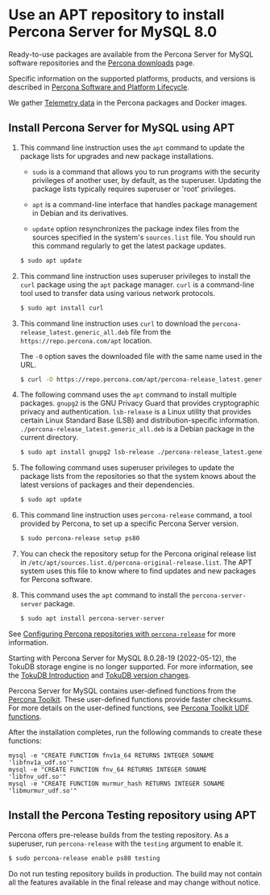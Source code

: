# Use an APT repository to install Percona Server for MySQL 8.0

Ready-to-use packages are available from the Percona Server for MySQL software
repositories and the [Percona downloads](https://www.percona.com/downloads/Percona-Server-8.0/) page.

Specific information on the supported platforms, products, and versions is described in [Percona Software and Platform Lifecycle](https://www.percona.com/services/policies/percona-software-platform-lifecycle#mysql).

We gather [Telemetry data] in the Percona packages and Docker images.

## Install Percona Server for MySQL using APT

1. This command line instruction uses the `apt` command to update the package lists for upgrades and new package installations.

	*	`sudo` is a command that allows you to run programs with the security privileges of another user, by default, as the superuser. Updating the package lists typically requires superuser or 'root' privileges.

	*	`apt` is a command-line interface that handles package management in Debian and its derivatives. 

	* `update` option resynchronizes the package index files from the sources specified in the system's `sources.list` file. You should run this command regularly to get the latest package updates.


	```{.bash data-prompt="$"}
	$ sudo apt update
	```

2. This command line instruction uses superuser privileges to install the `curl` package using the `apt` package manager. `curl` is a command-line tool used to transfer data using various network protocols.

	```{.bash data-prompt="$"}
	$ sudo apt install curl
	```
	
3. This command line instruction uses `curl` to download the `percona-release_latest.generic_all.deb` file from the `https://repo.percona.com/apt` location.

	The `-0` option saves the downloaded file with the same name used in the URL.

	```{.bash data-prompt="$"}
	$ curl -O https://repo.percona.com/apt/percona-release_latest.generic_all.deb
	```

4. The following command uses the `apt` command to install multiple packages. `gnupg2` is the GNU Privacy Guard that provides cryptographic privacy and authentication. `lsb-release` is a Linux utility that provides certain Linux Standard Base (LSB) and distribution-specific information. `./percona-release_latest.generic_all.deb` is a Debian package in the current directory. 


	```{.bash data-prompt="$"}
	$ sudo apt install gnupg2 lsb-release ./percona-release_latest.generic_all.deb
	```
    

5. The following command uses superuser privileges to update the package lists from the repositories so that the system knows about the latest versions of packages and their dependencies.

	```{.bash data-prompt="$"}
	$ sudo apt update
	```

6. This command line instruction uses `percona-release` command, a tool provided by Percona, to set up a specific Percona Server version. 

	```{.bash data-prompt="$"}
	$ sudo percona-release setup ps80
	```

7. You can check the repository setup for the Percona original release list in `/etc/apt/sources.list.d/percona-original-release.list`. The APT system uses this file to know where to find updates and new packages for Percona software.

8. This command uses the `apt` command to install the `percona-server-server` package.

	```{.bash data-prompt="$"}
	$ sudo apt install percona-server-server
	```

See [Configuring Percona repositories with `percona-release`](https://docs.percona.com/percona-software-repositories/percona-release.html) for more information.


Starting with Percona Server for MySQL 8.0.28-19 (2022-05-12), the TokuDB storage engine is no longer supported. For more information, see the [TokuDB Introduction](tokudb-intro.md) and [TokuDB version changes](tokudb-version-changes.md). 

Percona Server for MySQL contains user-defined functions from the [Percona Toolkit](https://docs.percona.com/percona-toolkit/). These user-defined functions provide faster checksums. For more details on the user-defined functions, see [Percona Toolkit UDF functions](udf-percona-toolkit.md).

After the installation completes, run the following commands to create these functions:

```mysql
mysql -e "CREATE FUNCTION fnv1a_64 RETURNS INTEGER SONAME 'libfnv1a_udf.so'"
mysql -e "CREATE FUNCTION fnv_64 RETURNS INTEGER SONAME 'libfnv_udf.so'"
mysql -e "CREATE FUNCTION murmur_hash RETURNS INTEGER SONAME 'libmurmur_udf.so'"
```

## Install the Percona Testing repository using APT

Percona offers pre-release builds from the testing repository. As a superuser, run `percona-release` with the `testing` argument to enable it.

```{.bash data-prompt="$"}
$ sudo percona-release enable ps80 testing
```

Do not run testing repository builds in production. The build may not contain all the features available in the final release and may change without notice.

[Telemetry data]: telemetry.md
